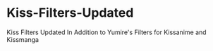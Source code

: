# Kiss-Filters-Updated
Kiss Filters Updated In Addition to Yumire's Filters for Kissanime and Kissmanga
